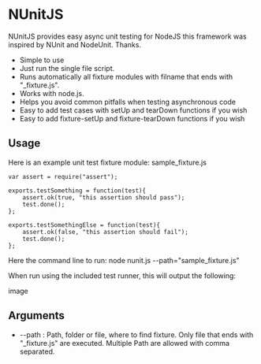 NUnitJS
========

NUnitJS provides easy async unit testing for NodeJS
this framework was inspired by NUnit and NodeUnit. Thanks.

* Simple to use
* Just run the single file script.
* Runs automatically all fixture modules with filname that ends with "_fixture.js".
* Works with node.js.
* Helps you avoid common pitfalls when testing asynchronous code
* Easy to add test cases with setUp and tearDown functions if you wish
* Easy to add fixture-setUp and fixture-tearDown functions if you wish

Usage
-----

Here is an example unit test fixture module:
sample_fixture.js

    var assert = require("assert");

    exports.testSomething = function(test){
        assert.ok(true, "this assertion should pass");
        test.done();
    };

    exports.testSomethingElse = function(test){
        assert.ok(false, "this assertion should fail");
        test.done();
    };

Here the command line to run:
  node nunit.js --path="sample_fixture.js"

When run using the included test runner, this will output the following:

  image


Arguments
-----------------

*  --path : Path, folder or file, where to find fixture. Only file that ends with "_fixture.js" are executed. Multiple Path are allowed with comma separated.